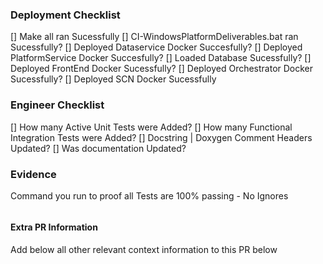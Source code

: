 ### Deployment Checklist
[] Make all ran Sucessfully
[] CI-WindowsPlatformDeliverables.bat ran Sucessfully?
[] Deployed Dataservice Docker Succesfully?
[] Deployed PlatformService Docker Succesfully?
[] Loaded Database Sucessfully?
[] Deployed FrontEnd Docker Sucessfully?
[] Deployed Orchestrator Docker Sucessfully?
[] Deployed SCN Docker Sucessfully

### Engineer Checklist

[] How many Active Unit Tests were Added?
[] How many Functional Integration Tests were Added?
[] Docstring | Doxygen Comment Headers Updated?
[] Was documentation Updated?

### Evidence

Command you run to proof all Tests are 100% passing - No Ignores 
```
```

#### Extra PR Information

Add below all other relevant context information to this PR below 
```
```
